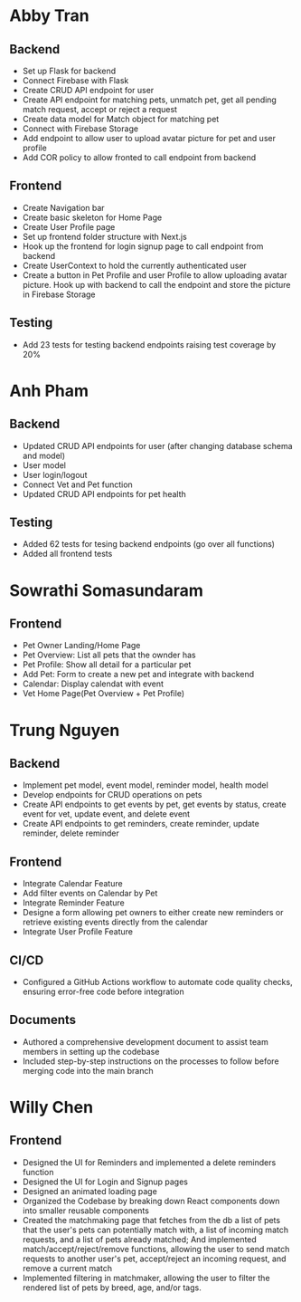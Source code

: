 # Abby Tran
## Backend
- Set up Flask for backend
- Connect Firebase with Flask
- Create CRUD API endpoint for user
- Create API endpoint for matching pets, unmatch pet, get all pending match request, accept or reject a request
- Create data model for Match object for matching pet
- Connect with Firebase Storage
- Add endpoint to allow user to upload avatar picture for pet and user profile
- Add COR policy to allow fronted to call endpoint from backend

## Frontend
- Create Navigation bar
- Create basic skeleton for Home Page
- Create User Profile page
- Set up frontend folder structure with Next.js
- Hook up the frontend for login signup page to call endpoint from backend
- Create UserContext to hold the currently authenticated user
- Create a button in Pet Profile and user Profile to allow uploading avatar picture. Hook up with backend to call the endpoint and store the picture in Firebase Storage
  
## Testing
- Add 23 tests for testing backend endpoints raising test coverage by 20%
  
# Anh Pham
## Backend
- Updated CRUD API endpoints for user (after changing database schema and model)
- User model
- User login/logout
- Connect Vet and Pet function 
- Updated CRUD API endpoints for pet health

## Testing
- Added 62 tests for tesing backend endpoints (go over all functions)
- Added all frontend tests 
  
# Sowrathi Somasundaram
## Frontend
- Pet Owner Landing/Home Page
- Pet Overview: List all pets that the ownder has
- Pet Profile: Show all detail for a particular pet
- Add Pet: Form to create a new pet and integrate with backend
- Calendar: Display calendat with event
- Vet Home Page(Pet Overview + Pet Profile)
  
# Trung Nguyen
## Backend
- Implement pet model, event model, reminder model, health model
- Develop endpoints for CRUD operations on pets
- Create API endpoints to get events by pet, get events by status, create event for vet, update event, and delete event
- Create API endpoints to get reminders, create reminder, update reminder, delete reminder

## Frontend
- Integrate Calendar Feature
- Add filter events on Calendar by Pet
- Integrate Reminder Feature
- Designe a form allowing pet owners to either create new reminders or retrieve existing events directly from the calendar
- Integrate User Profile Feature

## CI/CD
- Configured a GitHub Actions workflow to automate code quality checks, ensuring error-free code before integration

## Documents
- Authored a comprehensive development document to assist team members in setting up the codebase
- Included step-by-step instructions on the processes to follow before merging code into the main branch

# Willy Chen

## Frontend
- Designed the UI for Reminders and implemented a delete reminders function
- Designed the UI for Login and Signup pages
- Designed an animated loading page
- Organized the Codebase by breaking down React components down into smaller reusable components
- Created the matchmaking page that fetches from the db a list of pets that the user's pets can potentially match with,
  a list of incoming match requests, and a list of pets already matched;
  And implemented match/accept/reject/remove functions, allowing the user to send match requests to another user's pet, accept/reject an incoming request, and remove a current match
- Implemented filtering in matchmaker, allowing the user to filter the rendered list of pets by breed, age, and/or tags.
